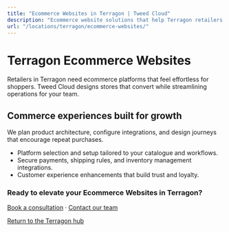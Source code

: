 ```yaml
---
title: "Ecommerce Websites in Terragon | Tweed Cloud"
description: "Ecommerce website solutions that help Terragon retailers sell with confidence."
url: "/locations/terragon/ecommerce-websites/"
---
```


# Terragon Ecommerce Websites

Retailers in Terragon need ecommerce platforms that feel effortless for shoppers. Tweed Cloud designs stores that convert while streamlining operations for your team.

## Commerce experiences built for growth

We plan product architecture, configure integrations, and design journeys that encourage repeat purchases.

- Platform selection and setup tailored to your catalogue and workflows.
- Secure payments, shipping rules, and inventory management integrations.
- Customer experience enhancements that build trust and loyalty.

### Ready to elevate your Ecommerce Websites in Terragon?

[Book a consultation](/consultation/) · [Contact our team](/contact/)

[Return to the Terragon hub](/locations/terragon/)
